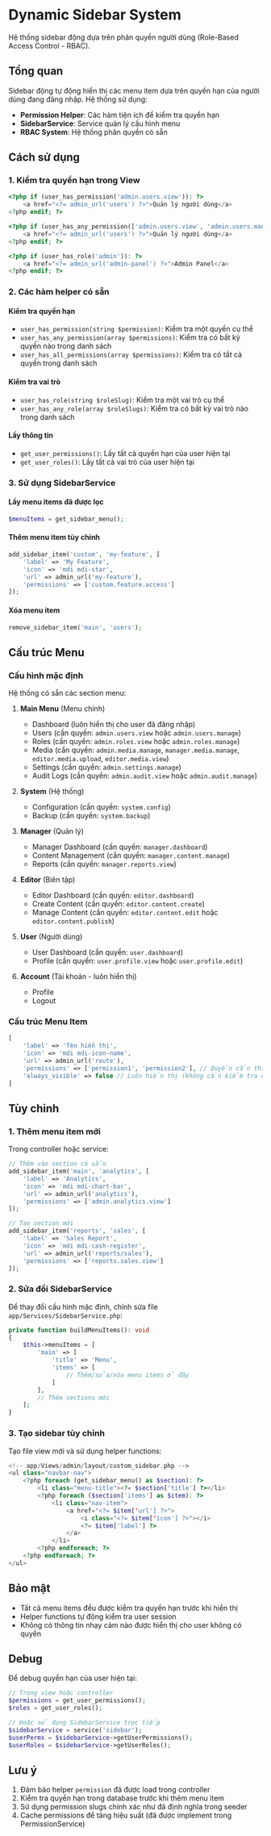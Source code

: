 # Dynamic Sidebar System

Hệ thống sidebar động dựa trên phân quyền người dùng (Role-Based Access Control - RBAC).

## Tổng quan

Sidebar động tự động hiển thị các menu item dựa trên quyền hạn của người dùng đang đăng nhập. Hệ thống sử dụng:

- **Permission Helper**: Các hàm tiện ích để kiểm tra quyền hạn
- **SidebarService**: Service quản lý cấu hình menu
- **RBAC System**: Hệ thống phân quyền có sẵn

## Cách sử dụng

### 1. Kiểm tra quyền hạn trong View

```php
<?php if (user_has_permission('admin.users.view')): ?>
    <a href="<?= admin_url('users') ?>">Quản lý người dùng</a>
<?php endif; ?>

<?php if (user_has_any_permission(['admin.users.view', 'admin.users.manage'])): ?>
    <a href="<?= admin_url('users') ?>">Quản lý người dùng</a>
<?php endif; ?>

<?php if (user_has_role('admin')): ?>
    <a href="<?= admin_url('admin-panel') ?>">Admin Panel</a>
<?php endif; ?>
```

### 2. Các hàm helper có sẵn

#### Kiểm tra quyền hạn
- `user_has_permission(string $permission)`: Kiểm tra một quyền cụ thể
- `user_has_any_permission(array $permissions)`: Kiểm tra có bất kỳ quyền nào trong danh sách
- `user_has_all_permissions(array $permissions)`: Kiểm tra có tất cả quyền trong danh sách

#### Kiểm tra vai trò
- `user_has_role(string $roleSlug)`: Kiểm tra một vai trò cụ thể
- `user_has_any_role(array $roleSlugs)`: Kiểm tra có bất kỳ vai trò nào trong danh sách

#### Lấy thông tin
- `get_user_permissions()`: Lấy tất cả quyền hạn của user hiện tại
- `get_user_roles()`: Lấy tất cả vai trò của user hiện tại

### 3. Sử dụng SidebarService

#### Lấy menu items đã được lọc
```php
$menuItems = get_sidebar_menu();
```

#### Thêm menu item tùy chỉnh
```php
add_sidebar_item('custom', 'my-feature', [
    'label' => 'My Feature',
    'icon' => 'mdi mdi-star',
    'url' => admin_url('my-feature'),
    'permissions' => ['custom.feature.access']
]);
```

#### Xóa menu item
```php
remove_sidebar_item('main', 'users');
```

## Cấu trúc Menu

### Cấu hình mặc định

Hệ thống có sẵn các section menu:

1. **Main Menu** (Menu chính)
   - Dashboard (luôn hiển thị cho user đã đăng nhập)
   - Users (cần quyền: `admin.users.view` hoặc `admin.users.manage`)
   - Roles (cần quyền: `admin.roles.view` hoặc `admin.roles.manage`)
   - Media (cần quyền: `admin.media.manage`, `manager.media.manage`, `editor.media.upload`, `editor.media.view`)
   - Settings (cần quyền: `admin.settings.manage`)
   - Audit Logs (cần quyền: `admin.audit.view` hoặc `admin.audit.manage`)

2. **System** (Hệ thống)
   - Configuration (cần quyền: `system.config`)
   - Backup (cần quyền: `system.backup`)

3. **Manager** (Quản lý)
   - Manager Dashboard (cần quyền: `manager.dashboard`)
   - Content Management (cần quyền: `manager.content.manage`)
   - Reports (cần quyền: `manager.reports.view`)

4. **Editor** (Biên tập)
   - Editor Dashboard (cần quyền: `editor.dashboard`)
   - Create Content (cần quyền: `editor.content.create`)
   - Manage Content (cần quyền: `editor.content.edit` hoặc `editor.content.publish`)

5. **User** (Người dùng)
   - User Dashboard (cần quyền: `user.dashboard`)
   - Profile (cần quyền: `user.profile.view` hoặc `user.profile.edit`)

6. **Account** (Tài khoản - luôn hiển thị)
   - Profile
   - Logout

### Cấu trúc Menu Item

```php
[
    'label' => 'Tên hiển thị',
    'icon' => 'mdi mdi-icon-name',
    'url' => admin_url('route'),
    'permissions' => ['permission1', 'permission2'], // Quyền cần thiết
    'always_visible' => false // Luôn hiển thị (không cần kiểm tra quyền)
]
```

## Tùy chỉnh

### 1. Thêm menu item mới

Trong controller hoặc service:

```php
// Thêm vào section có sẵn
add_sidebar_item('main', 'analytics', [
    'label' => 'Analytics',
    'icon' => 'mdi mdi-chart-bar',
    'url' => admin_url('analytics'),
    'permissions' => ['admin.analytics.view']
]);

// Tạo section mới
add_sidebar_item('reports', 'sales', [
    'label' => 'Sales Report',
    'icon' => 'mdi mdi-cash-register',
    'url' => admin_url('reports/sales'),
    'permissions' => ['reports.sales.view']
]);
```

### 2. Sửa đổi SidebarService

Để thay đổi cấu hình mặc định, chỉnh sửa file `app/Services/SidebarService.php`:

```php
private function buildMenuItems(): void
{
    $this->menuItems = [
        'main' => [
            'title' => 'Menu',
            'items' => [
                // Thêm/sửa/xóa menu items ở đây
            ]
        ],
        // Thêm sections mới
    ];
}
```

### 3. Tạo sidebar tùy chỉnh

Tạo file view mới và sử dụng helper functions:

```php
<!-- app/Views/admin/layout/custom_sidebar.php -->
<ul class="navbar-nav">
    <?php foreach (get_sidebar_menu() as $section): ?>
        <li class="menu-title"><?= $section['title'] ?></li>
        <?php foreach ($section['items'] as $item): ?>
            <li class="nav-item">
                <a href="<?= $item['url'] ?>">
                    <i class="<?= $item['icon'] ?>"></i>
                    <?= $item['label'] ?>
                </a>
            </li>
        <?php endforeach; ?>
    <?php endforeach; ?>
</ul>
```

## Bảo mật

- Tất cả menu items đều được kiểm tra quyền hạn trước khi hiển thị
- Helper functions tự động kiểm tra user session
- Không có thông tin nhạy cảm nào được hiển thị cho user không có quyền

## Debug

Để debug quyền hạn của user hiện tại:

```php
// Trong view hoặc controller
$permissions = get_user_permissions();
$roles = get_user_roles();

// Hoặc sử dụng SidebarService trực tiếp
$sidebarService = service('sidebar');
$userPerms = $sidebarService->getUserPermissions();
$userRoles = $sidebarService->getUserRoles();
```

## Lưu ý

1. Đảm bảo helper `permission` đã được load trong controller
2. Kiểm tra quyền hạn trong database trước khi thêm menu item
3. Sử dụng permission slugs chính xác như đã định nghĩa trong seeder
4. Cache permissions để tăng hiệu suất (đã được implement trong PermissionService)
